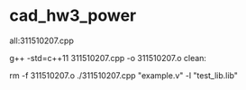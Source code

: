 # cad_hw3_power

all:311510207.cpp

g++ -std=c++11 311510207.cpp -o 311510207.o
clean:

rm -f 311510207.o
./311510207.cpp "example.v" -l "test_lib.lib"
